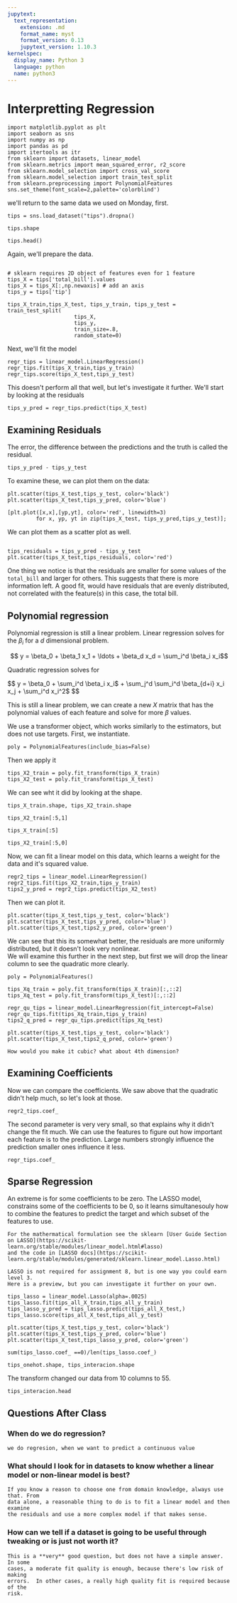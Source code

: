 ```yaml
---
jupytext:
  text_representation:
    extension: .md
    format_name: myst
    format_version: 0.13
    jupytext_version: 1.10.3
kernelspec:
  display_name: Python 3
  language: python
  name: python3
---
```


# Interpretting Regression
```{code-cell} ipython3
import matplotlib.pyplot as plt
import seaborn as sns
import numpy as np
import pandas as pd
import itertools as itr
from sklearn import datasets, linear_model
from sklearn.metrics import mean_squared_error, r2_score
from sklearn.model_selection import cross_val_score
from sklearn.model_selection import train_test_split
from sklearn.preprocessing import PolynomialFeatures
sns.set_theme(font_scale=2,palette='colorblind')
```
we'll return to the same data we used on Monday, first.

```{code-cell} ipython3
tips = sns.load_dataset("tips").dropna()
```

```{code-cell} ipython3
tips.shape
```

```{code-cell} ipython3
tips.head()
```

Again, we'll prepare the data.

```{code-cell} ipython3

# sklearn requires 2D object of features even for 1 feature
tips_X = tips['total_bill'].values
tips_X = tips_X[:,np.newaxis] # add an axis
tips_y = tips['tip']

tips_X_train,tips_X_test, tips_y_train, tips_y_test = train_test_split(
                     tips_X,
                     tips_y,
                     train_size=.8,
                     random_state=0)
```

Next, we'll fit the model

```{code-cell} ipython3
regr_tips = linear_model.LinearRegression()
regr_tips.fit(tips_X_train,tips_y_train)
regr_tips.score(tips_X_test,tips_y_test)
```


This doesn't perform all that well, but let's investigate it further.
We'll start by looking at the residuals

```{code-cell} ipython3
tips_y_pred = regr_tips.predict(tips_X_test)
```
## Examining Residuals

The error, the difference between the predictions and the truth is called the
residual.

```{code-cell} ipython3
tips_y_pred - tips_y_test
```

To examine these, we can plot them on the data:
```{code-cell} ipython3
plt.scatter(tips_X_test,tips_y_test, color='black')
plt.scatter(tips_X_test,tips_y_pred, color='blue')

[plt.plot([x,x],[yp,yt], color='red', linewidth=3)
         for x, yp, yt in zip(tips_X_test, tips_y_pred,tips_y_test)];
```

We can plot them as a scatter plot as well.
```{code-cell} ipython3

tips_residuals = tips_y_pred - tips_y_test
plt.scatter(tips_X_test,tips_residuals, color='red')
```

One thing we notice is that the residuals are smaller for some values of the
`total_bill`  and larger for others. This suggests that there is more
information left.
A good fit, would have residuals that are evenly distributed, not correlated
with the feature(s) in this case, the total bill.


## Polynomial regression

Polynomial regression is still a linear problem.  Linear regression solves for
the $\beta_i$ for a $d$ dimensional problem.

$$ y = \beta_0 + \beta_1 x_1 + \ldots + \beta_d x_d = \sum_i^d \beta_i x_i$$

Quadratic regression solves for

$$ y = \beta_0 + \sum_i^d \beta_i x_i$ + \sum_j^d \sum_i^d \beta_{d+i} x_i x_j + \sum_i^d x_i^2$ $$

This is still a linear problem, we can create a new $X$ matrix that has the
polynomial values of each feature  and solve for more $\beta$ values.

We use a transformer object, which works similarly to the estimators, but does
not use targets.
First, we instantiate.

```{code-cell} ipython3
poly = PolynomialFeatures(include_bias=False)
```

Then we apply it
```{code-cell} ipython3
tips_X2_train = poly.fit_transform(tips_X_train)
tips_X2_test = poly.fit_transform(tips_X_test)
```


We can see wht it did by looking at the shape.
```{code-cell} ipython3
tips_X_train.shape, tips_X2_train.shape
```

```{code-cell} ipython3
tips_X2_train[:5,1]
```

```{code-cell} ipython3
tips_X_train[:5]
```

```{code-cell} ipython3
tips_X2_train[:5,0]
```

Now, we can fit a linear model on this data, which learns a weight for the data
and it's squared value.

```{code-cell} ipython3
regr2_tips = linear_model.LinearRegression()
regr2_tips.fit(tips_X2_train,tips_y_train)
tips2_y_pred = regr2_tips.predict(tips_X2_test)
```
Then we can plot it.

```{code-cell} ipython3
plt.scatter(tips_X_test,tips_y_test, color='black')
plt.scatter(tips_X_test,tips_y_pred, color='blue')
plt.scatter(tips_X_test,tips2_y_pred, color='green')
```
We can see that this its somewhat better, the residuals are more uniformly
distributed, but it doesn't look very nonlinear.  
We will examine this further in the next step, but first we will drop the linear column to see the quadratic more clearly.


```{code-cell} ipython3
poly = PolynomialFeatures()

tips_Xq_train = poly.fit_transform(tips_X_train)[:,::2]
tips_Xq_test = poly.fit_transform(tips_X_test)[:,::2]

regr_qu_tips = linear_model.LinearRegression(fit_intercept=False)
regr_qu_tips.fit(tips_Xq_train,tips_y_train)
tips2_q_pred = regr_qu_tips.predict(tips_Xq_test)
```


```{code-cell} ipython3
plt.scatter(tips_X_test,tips_y_test, color='black')
plt.scatter(tips_X_test,tips2_q_pred, color='green')
```

```{admonition} Try it Yourself
How would you make it cubic? what about 4th dimension?
```

## Examining Coefficients


Now we can compare the coefficients.
We saw above that the quadratic didn't help much, so let's look at those.

```{code-cell} ipython3
regr2_tips.coef_
```
The second parameter is very very small, so that explains why it didn't change
the fit much. We can use the features to figure out how important each
feature is to the prediction. Large numbers strongly influence the prediction
smaller ones influence it less.

```{code-cell} ipython3
regr_tips.coef_
```

<!-- ## Multiple variables


```{admonition} Thinking Ahead
If this is not fully clear, it's okay.
Using multiple variables or nonlinear regression is an extension you can use for
your portfolio to earn level 3.  

```
We can also transform the other features to numerical features and then use that larger feature vector.

This binarizes the varialbes.
```{code-cell} ipython3
bin_cols = ['total_bill','sex','smoker','time']
tips_bin = tips[bin_cols].replace({'Female':1,'Male':0,
                                   'No':0,'Yes':1,
                                  'Dinner':1,'Lunch':0})
tips_bin.shape
```
This gets dummies for the other variables and concats this

```{code-cell} ipython3

tips_onehot = pd.concat([tips['total_bill'],
                         pd.get_dummies(tips['day']),
                        pd.get_dummies(tips['time'])],axis=1)

tips_onehot.head()
```

```{code-cell} ipython3
tips_onehot
```

```{code-cell} ipython3
col_names = (list(tips_onehot.columns) +
[a+'_'+b + '_' +c +'_'+d for a,b,c,d in itr.combinations(tips_onehot.columns,4)])
```

```{code-cell} ipython3
col_names[11:90]
```

```{code-cell} ipython3
sns.lmplot(data=tips,x='total_bill',y='tip',
          col='sex',row='smoker',hue='time')
```

```{code-cell} ipython3
interaction = PolynomialFeatures(interaction_only=True,
                                include_bias=False)
tips_interaction = interaction.fit_transform(tips_onehot,)
tips_all_X_train,tips_all_X_test, tips_all_y_train, tips_all_y_test = train_test_split(
                     tips_interaction,
                     tips_y,
                     train_size=.8,
                     random_state=0)
```

```{code-cell} ipython3
tips_all_X_train.shape
```

```{code-cell} ipython3
tips_all_X_train
```

```{code-cell} ipython3
regr_all_tips = linear_model.LinearRegression()
regr_all_tips.fit(tips_all_X_train,tips_all_y_train)
tips_all_y_pred = regr_all_tips.predict(tips_all_X_test,)
regr_all_tips.score(tips_all_X_test,tips_all_y_test)
```

```{code-cell} ipython3
plt.scatter(tips_X_test,tips_y_test, color='black')
plt.scatter(tips_X_test,tips_y_pred, color='blue')
plt.scatter(tips_X_test,tips_all_y_pred, color='green')
```

```{code-cell} ipython3
regr_all_tips.coef_
``` -->

## Sparse Regression

An extreme is for some coefficients to be zero.
The LASSO model, constrains some of the coefficients to be 0, so it learns
simultanesouly how to combine the features to predict the target and which
subset of the features to use.

```{admonition} Further Reading
For the mathermatical formulation see the sklearn [User Guide Section on LASSO](https://scikit-learn.org/stable/modules/linear_model.html#lasso)
and the code in [LASSO docs](https://scikit-learn.org/stable/modules/generated/sklearn.linear_model.Lasso.html)
```

```{admonition} Thinking Ahead
LASSO is not required for assignment 8, but is one way you could earn level 3.
Here is a preview, but you can investigate it further on your own.
```

```{code-cell} ipython3
tips_lasso = linear_model.Lasso(alpha=.0025)
tips_lasso.fit(tips_all_X_train,tips_all_y_train)
tips_lasso_y_pred = tips_lasso.predict(tips_all_X_test,)
tips_lasso.score(tips_all_X_test,tips_all_y_test)
```

```{code-cell} ipython3
plt.scatter(tips_X_test,tips_y_test, color='black')
plt.scatter(tips_X_test,tips_y_pred, color='blue')
plt.scatter(tips_X_test,tips_lasso_y_pred, color='green')
```

```{code-cell} ipython3
sum(tips_lasso.coef_ ==0)/len(tips_lasso.coef_)
```

```{code-cell} ipython3
tips_onehot.shape, tips_interacion.shape
```

The transform changed our data from 10 columns to 55.

```{code-cell} ipython3
tips_interacion.head
```

<!-- work through dummies

+++

show lasso

```{code-cell} ipython3

``` -->

## Questions After Class


### When do we do regression?
```{toggle}
we do regresion, when we want to predict a continuous value
```


### What should I look for in datasets to know whether a linear model or non-linear model is best?
```{toggle}
If you know a reason to choose one from domain knowledge, always use that. From
data alone, a reasonable thing to do is to fit a linear model and then examine
the residuals and use a more complex model if that makes sense.
```

### How can we tell if a dataset is going to be useful through tweaking or is just not worth it?
```{toggle}
This is a **very** good question, but does not have a simple answer. In some
cases, a moderate fit quality is enough, because there's low risk of making
errors.  In other cases, a really high quality fit is required because of the
risk.
```
